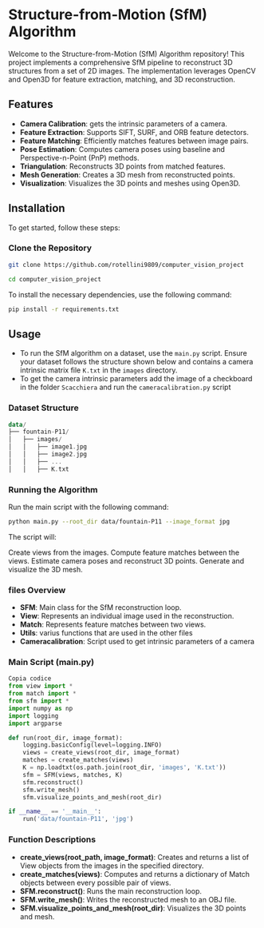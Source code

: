# Structure-from-Motion (SfM) Algorithm

Welcome to the Structure-from-Motion (SfM) Algorithm repository! This project implements a comprehensive SfM pipeline to reconstruct 3D structures from a set of 2D images. The implementation leverages OpenCV and Open3D for feature extraction, matching, and 3D reconstruction.

## Features

- **Camera Calibration**: gets the intrinsic parameters of a camera.
- **Feature Extraction**: Supports SIFT, SURF, and ORB feature detectors.
- **Feature Matching**: Efficiently matches features between image pairs.
- **Pose Estimation**: Computes camera poses using baseline and Perspective-n-Point (PnP) methods.
- **Triangulation**: Reconstructs 3D points from matched features.
- **Mesh Generation**: Creates a 3D mesh from reconstructed points.
- **Visualization**: Visualizes the 3D points and meshes using Open3D.

## Installation

To get started, follow these steps:

### Clone the Repository

```bash
git clone https://github.com/rotellini9809/computer_vision_project

cd computer_vision_project
```

To install the necessary dependencies, use the following command:

```bash
pip install -r requirements.txt
```

## Usage

- To run the SfM algorithm on a dataset, use the `main.py` script. Ensure your dataset follows the structure shown below and contains a camera intrinsic matrix file `K.txt` in the `images` directory.
- To get the camera intrinsic parameters add the image of a checkboard in the folder `Scacchiera` and run the `cameracalibration.py` script

### Dataset Structure

```kotlin
data/
├── fountain-P11/
│   ├── images/
│   │   ├── image1.jpg
│   │   ├── image2.jpg
│   │   ├── ...
│   │   ├── K.txt
```

### Running the Algorithm
Run the main script with the following command:

``` bash
python main.py --root_dir data/fountain-P11 --image_format jpg
```

The script will:

Create views from the images.
Compute feature matches between the views.
Estimate camera poses and reconstruct 3D points.
Generate and visualize the 3D mesh.

### files Overview
- **SFM**: Main class for the SfM reconstruction loop.
- **View**: Represents an individual image used in the reconstruction.
- **Match**: Represents feature matches between two views.
- **Utils**: varius functions that are used in the other files
- **Cameracalibration**: Script used to get intrinsic parameters of a camera

### Main Script (main.py)
``` python
Copia codice
from view import *
from match import *
from sfm import *
import numpy as np
import logging
import argparse

def run(root_dir, image_format):
    logging.basicConfig(level=logging.INFO)
    views = create_views(root_dir, image_format)
    matches = create_matches(views)
    K = np.loadtxt(os.path.join(root_dir, 'images', 'K.txt'))
    sfm = SFM(views, matches, K)
    sfm.reconstruct()
    sfm.write_mesh()
    sfm.visualize_points_and_mesh(root_dir)

if __name__ == '__main__':
    run('data/fountain-P11', 'jpg')
```

### Function Descriptions
- **create_views(root_path, image_format)**: Creates and returns a list of View objects from the images in the specified directory.
- **create_matches(views)**: Computes and returns a dictionary of Match objects between every possible pair of views.
- **SFM.reconstruct()**: Runs the main reconstruction loop.
- **SFM.write_mesh()**: Writes the reconstructed mesh to an OBJ file.
- **SFM.visualize_points_and_mesh(root_dir)**: Visualizes the 3D points and mesh.
